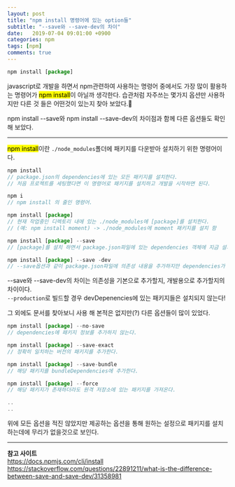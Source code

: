 ```yaml
---
layout: post
title: "npm install 명령어에 있는 option들"
subtitle: "--save와 --save-dev의 차이"
date:   2019-07-04 09:01:00 +0900
categories: npm
tags: [npm]
comments: true
---
```


```javascript
npm install [package]
```
javascript로 개발을 하면서 npm관련하여 사용하는 명령어 중에서도 가장 많이 활용하는 명령어가 <mark>npm install</mark>이 아닐까 생각한다. 습관처럼 자주쓰는 몇가지 옵션만 사용하지만 다른 것 들은 어떤것이 있는지 찾아 보았다.🧐  


npm install --save와 npm install --save-dev의 차이점과 함께 다른 옵션들도 확인 해 보았다.

---

<mark>npm install</mark>이란 `./node_modules`폴더에 패키지를 다운받아 설치하기 위한 명령어이다.  

```javascript
npm install
// package.json의 dependencies에 있는 모든 패키지를 설치한다.
// 처음 프로젝트를 세팅했다면 이 명령어로 패키지를 설치하고 개발을 시작하면 된다.

npm i
// npm install 의 줄인 명령어. 

npm install [package]
// 현재 작업중인 디렉토리 내에 있는 ./node_modules에 [package]를 설치한다. 
// (예: npm install moment) -> ./node_modules에 moment 패키지를 설치 함

npm install [package] --save
// [package]를 설치 하면서 package.json파일에 있는 dependencies 객체에 지금 설치한 패키지 정보를 추가한다.

npm install [package] --save -dev
// --save옵션과 같이 package.json파일에 의존성 내용을 추가하지만 dependencies가 아닌 devDepenencies 객체에 추가한다.
```

--save와 --save-dev의 차이는 의존성을 기본으로 추가할지, 개발용으로 추가할지의 차이이다.  
`--production`로 빌드할 경우 devDepenencies에 있는 패키지들은 설치되지 않는다!  

그 외에도 문서를 찾아보니 사용 해 본적은 없지만(?) 다른 옵션들이 많이 있었다.
```javascript
npm install [package] --no-save
// dependencies에 패키지 정보를 추가하지 않는다.

npm install [package] --save-exact
// 정확히 일치하는 버전의 패키지를 추가한다.

npm install [package] --save-bundle
// 해당 패키지를 bundleDependencies에 추가한다.

npm install [package] --force
// 해당 패키지가 존재하더라도 원격 저장소에 있는 패키지를 가져온다.

..
..

```

위에 모든 옵션을 적진 않았지만 제공하는 옵션을 통해 원하는 설정으로 패키지를 설치하는데에 무리가 없을것으로 보인다.  


---
**참고 사이트**  
https://docs.npmjs.com/cli/install  
https://stackoverflow.com/questions/22891211/what-is-the-difference-between-save-and-save-dev/31358981
